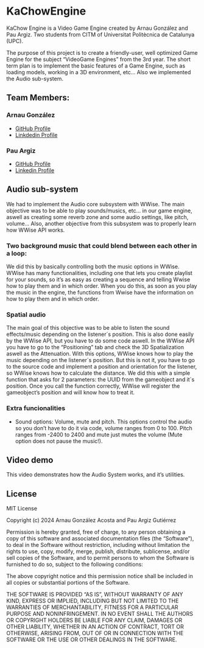 # KaChowEngine

KaChow Engine is a Video Game Engine created by Arnau González and Pau Argiz. Two students from CITM of Universitat Politècnica de Catalunya (UPC).

The purpose of this project is to create a friendly-user, well optimized Game Engine for the subject “VideoGame Engines” from the 3rd year. The short term plan is to implement the basic features of a Game Engine, such as loading models, working in a 3D environment, etc… Also we implemented the Audio sub-system.

## Team Members:

### Arnau González

* [GitHub Profile](https://github.com/arinWald)
* [Linkdedin Profile](https://www.linkedin.com/in/arnau-gonzalez/)


### Pau Argiz


* [GitHub Profile](https://github.com/PauM4)
* [Linkedin Profile](https://www.linkedin.com/in/pau-argiz/)

## Audio sub-system

We had to implement the Audio core subsystem with WWise. The main objective was to be able to play sounds/musics, etc… in our game engine, aswell as creating some reverb zone and some audio settings, like pitch, volume… Also, another objective from this subsystem was to properly learn how WWise API works.

### Two background music that could blend between each other in a loop:

We did this by basically controlling both the music options in WWise. WWise has many functionalities, including one that lets you create playlist for your sounds, so it’s as easy as creating a sequence and telling Wwise how to play them and in which order. When you do this, as soon as you play the music in the engine, the functions from Wwise have the information on how to play them and in which order.

### Spatial audio

The main goal of this objective was to be able to listen the sound effects/music depending on the listener´s position. This is also done easily by the WWise API, but you have to do some code aswell. In the WWise API you have to go to the “Positioning” tab and check the 3D Spatialization aswell as the Attenuation. With this options, WWise knows how to play the music depending on the listener´s position. But this is not it, you have to go to the source code and implement a position and orientation for the listener, so WWise knows how to calculate the distance. We did this with a simple function that asks for 2 parameters: the UUID from the gameobject and it´s position. Once you call the function correctly, WWise will register the gameobject’s position and will know how to treat it.

### Extra funcionalities

- Sound options: Volume, mute and pitch. This options control the audio so you don’t have to do it via code, volume ranges from 0 to 100. Pitch ranges from -2400 to 2400 and mute just mutes the volume (Mute option does not pause the music!).

## Video demo

This video demonstrates how the Audio System works, and it’s utilities.

## License

MIT License

Copyright (c) 2024 Arnau González Acosta and Pau Argiz Gutiérrez

Permission is hereby granted, free of charge, to any person obtaining a copy of this software and associated documentation files (the “Software”), to deal in the Software without restriction, including without limitation the rights to use, copy, modify, merge, publish, distribute, sublicense, and/or sell copies of the Software, and to permit persons to whom the Software is furnished to do so, subject to the following conditions:

The above copyright notice and this permission notice shall be included in all copies or substantial portions of the Software.

THE SOFTWARE IS PROVIDED “AS IS”, WITHOUT WARRANTY OF ANY KIND, EXPRESS OR IMPLIED, INCLUDING BUT NOT LIMITED TO THE WARRANTIES OF MERCHANTABILITY, FITNESS FOR A PARTICULAR PURPOSE AND NONINFRINGEMENT. IN NO EVENT SHALL THE AUTHORS OR COPYRIGHT HOLDERS BE LIABLE FOR ANY CLAIM, DAMAGES OR OTHER LIABILITY, WHETHER IN AN ACTION OF CONTRACT, TORT OR OTHERWISE, ARISING FROM, OUT OF OR IN CONNECTION WITH THE SOFTWARE OR THE USE OR OTHER DEALINGS IN THE SOFTWARE.
